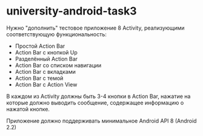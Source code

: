 university-android-task3
========================

Нужно "дополнить" тестовое приложение 8 Activity, реализующими соответствующую функциональность:

- Простой Action Bar
- Action Bar с кнопкой Up
- Разделённый Action Bar
- Action Bar со списком навигации
- Action Bar с вкладками 
- Action Bar с темой
- Action Bar с Action View

В каждом из Activity должны быть 3-4 кнопки в Action Bar, нажатие на которые должно выводить сообщение, содержащее информацию о нажатой кнопке.

Приложение должно поддерживать минимальное Android API 8 (Android 2.2)
